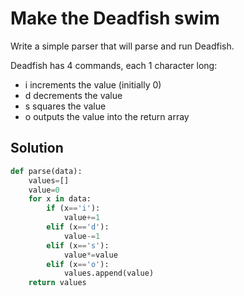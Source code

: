 # Make the Deadfish swim
Write a simple parser that will parse and run Deadfish.

Deadfish has 4 commands, each 1 character long:

<ul>
    <li>i increments the value (initially 0)</li>
    <li>d decrements the value</li>
    <li>s squares the value</li>
    <li>o outputs the value into the return array</li>
</ul>

## Solution

```python
def parse(data):
    values=[]
    value=0
    for x in data:
        if (x=='i'):
            value+=1
        elif (x=='d'):
            value-=1
        elif (x=='s'):
            value*=value
        elif (x=='o'):
            values.append(value)
    return values   
```  

